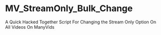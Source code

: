 # MV_StreamOnly_Bulk_Change
A Quick Hacked Together Script For Changing the Stream Only Option On All Videos On ManyVids
